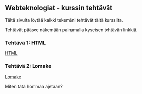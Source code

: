 ## Webteknologiat - kurssin tehtävät

Tältä sivulta löytää kaikki tekemäni tehtävät tältä kurssilta.

Tehtävät pääsee näkemään painamalla kyseisen tehtävän linkkiä.

### Tehtävä 1: HTML

[HTML](https://github.com/Hekedi666/Hekedi666.github.io/blob/f72149be027488a0041bcc6bf7c7f2664ae2f4b4/tehtava_1.html)

### Tehtävä 2: Lomake

[Lomake](https://github.com/Hekedi666/Hekedi666.github.io/blob/3119c7f40c2663c4770a1d4a15d55d414fddff66/lomake.html)







Miten tätä hommaa ajetaan?
